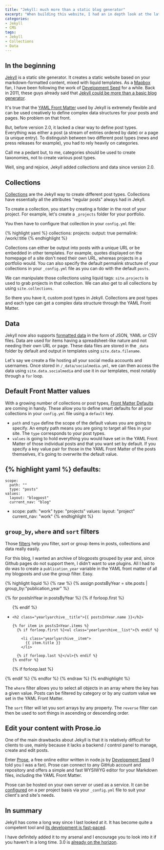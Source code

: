 ```yaml
---
title: "Jekyll: much more than a static blog generator"
excerpt: "When building this website, I had an in depth look at the latest version of Jekyll. Since I last looked at it, it had become a lot more powerful than a simple static blog generator, thanks to a few features."
categories:
- Jekyll
- CMS
tags:
- Jekyll
- Collections
- Data
---
```


## In the beginning

[Jekyll](http://jekyllrb.com/) is a static site generator. It creates a static website based on your markdown-formatted content, mixed with liquid templates. As a [Mapbox](https://www.mapbox.com/) fan, I have been following the work of [Development Seed](http://www.developmentseed.org/) for a while. Back in 2011, these guys already said that [Jekyll could be more than a basic blog generator](http://www.developmentseed.org/blog/2011/09/09/jekyll-github-pages/).

It's true that the [YAML Front Matter](http://jekyllrb.com/docs/frontmatter/) used by Jekyll is extremely flexible and can be used creatively to define complex data structures for your posts and pages. No problem on that front.

But, before version 2.0, it lacked a clear way to define post types. Everything was either a post (a stream of entries ordered by date) or a page (a unique entry). To distinguish between two different post types (news and press releases for example), you had to rely heavily on categories.

Call me a pedant but, to me, categories should be used to create taxonomies, not to create various post types.

Well, sing and rejoice, Jekyll added collections and data since version 2.0.

## Collections

[Collections](http://jekyllrb.com/docs/collections/) are the Jekyll way to create different post types. Collections have essentially all the attributes "regular posts" always had in Jekyll.

To create a collection, you start by creating a folder in the root of your project. For example, let's create a `_projects` folder for your portfolio.

You then have to configure that collection in your `config.yml` file:

{% highlight yaml %}
collections:
  projects:
    output: true
    permalink: /work/:title
{% endhighlight %}

Collections can either be output into posts with a unique URL or be embedded in other templates. For example, quotes displayed on the homepage of a site don't need their own URL, whereas projects in a portfolio would. You can also specify the default permalink structure of your collections in your `_config.yml` file as you can do with the default `posts`.

We can manipulate those collections using liquid tags: `site.projects` is used to grab projects in that collection. We can also get to all collections by using `site.collections`.

So there you have it, custom post types in Jekyll. Collections are post types and each type can get a complex data structure through the YAML Front Matter.

## Data

Jekyll now also supports [formatted data](http://jekyllrb.com/docs/datafiles/) in the form of JSON, YAML or CSV files. Data are used for items having a spreadsheet-like nature and not needing their own URL or page. These data files are stored in the `_data` folder by default and output in templates using `site.data.filename`.

Let's say we create a file hosting all your social media accounts and usernames. Once stored in `/_data/socialmedia.yml`, we can then access the data using `site.data.socialmedia` and use it in our templates, most notably through a `for` loop.

## Default Front Matter values

With a growing number of collections or post types, [Front Matter Defaults](http://jekyllrb.com/docs/configuration/#front-matter-defaults) are coming in handy. These allow you to define smart defaults for all your collections in your `config.yml` file using a `default` key.

- `path` and `type` define the scope of the default values you are going to specify. An empty path means you are going to target all files in your site. The `type` corresponds to your post types.
- `values` is going to hold everything you would have set in the YAML Front Matter of those individual posts and that you want set by default. If you specify a key value pair for those in the YAML Front Matter of the posts themselves, it's going to overwrite the default value.

{% highlight yaml %}
defaults:
  -
    scope:
      path: ""
      type: "posts"
    values:
      layout: "blogpost"
      current_nav: "blog"
  -
    scope:
      path: "work"
      type: "projects"
    values:
      layout: "project"
      current_nav: "work"
{% endhighlight %}

## `group_by`, `where` and `sort` filters

Those [filters](http://jekyllrb.com/docs/templates/#filters) help you filter, sort or group items in posts, collections and data really easily.

For this blog, I wanted an archive of blogposts grouped by year and, since Github pages do not support them, I didn't want to use plugins. All I had to do was to create a `publication_year` variable in the YAML front matter of all my blogposts and use the group filter. Easy.

{% highlight liquid %}
{% raw %}
{% assign postsByYear = site.posts | group_by:"publication_year" %}

{% for postsInYear in postsByYear %}
  {% if forloop.first %}<ul class="yearlyarchive">{% endif %}

  <li class="yearlyarchive__year">

    <h2 class="yearlyarchive__title">{{ postsInYear.name }}</h2>

    {% for item in postsInYear.items %}
      {% if forloop.first %}<ul class="yearlyarchive__list">{% endif %}

        <li class="yearlyarchive__item">
          {{ item.title }}
        </li>

      {% if forloop.last %}</ul>{% endif %}
    {% endfor %}

  </li>

  {% if forloop.last %}</ul>{% endif %}
{% endfor %}
{% endraw %}
{% endhighlight %}

The `where` filter allows you to select all objects in an array where the key has a given value. Posts can be filtered by category or by any custom value we set in the YAML Front Matter.

The `sort` filter will let you sort arrays by any property. The `reverse` filter can then be used to sort things in ascending or descending order.

## Edit your content with Prose.io

One of the main drawbacks about Jekyll is that it is relatively difficult for clients to use, mainly because it lacks a backend / control panel to manage, create and edit posts.

Enter [Prose](http://prose.io/), a free online editor written in node.js by [Development Seed](http://www.developmentseed.org/) (I told you I was a fan). Prose can connect to any GitHub account and repository and offers a simple and fast WYSIWYG editor for your Markdown files, including the YAML Front Matter.

Prose can be hosted on your own server or used as a service. It can be [configured](https://github.com/prose/prose/wiki) on a per project basis via your `_config.yml` file to suit your client's and site's needs.

## In summary

Jekyll has come a long way since I last looked at it. It has become quite a competent tool and [its development is fast-paced](http://jekyllrb.com/news/).

I have definitely added it to my arsenal and I encourage you to look into it if you haven't in a long time. 3.0 is [already on the horizon](https://github.com/jekyll/jekyll/issues/2636).
